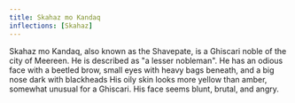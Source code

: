 ```yaml
---
title: Skahaz mo Kandaq
inflections: [Skahaz]
---
```


Skahaz mo Kandaq, also known as the Shavepate, is a Ghiscari noble of the city of Meereen. He is described as "a lesser nobleman". He has an odious face with a beetled brow, small eyes with heavy bags beneath, and a big nose dark with blackheads His oily skin looks more yellow than amber, somewhat unusual for a Ghiscari. His face seems blunt, brutal, and angry. 


